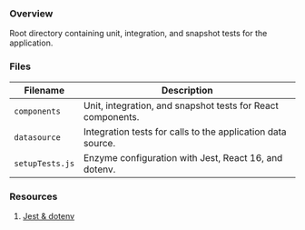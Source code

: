 ### Overview

Root directory containing unit, integration, and snapshot tests for the application.  

### Files

| Filename                 | Description                                                                |
|--------------------------|----------------------------------------------------------------------------|
| `components`             | Unit, integration, and snapshot tests for React components.                |
| `datasource`             | Integration tests for calls to the application data source.                |
| `setupTests.js`          | Enzyme configuration with Jest, React 16, and dotenv.                      |

### Resources

1) [Jest & dotenv](https://medium.com/@lusbuab/using-dotenv-with-jest-7e735b34e55f)
